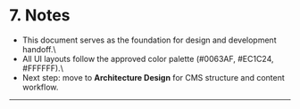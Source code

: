 # 7. Notes

-   This document serves as the foundation for design and development
    handoff.\
-   All UI layouts follow the approved color palette (#0063AF, #EC1C24,
    #FFFFFF).\
-   Next step: move to **Architecture Design** for CMS structure and
    content workflow.

------------------------------------------------------------------------
